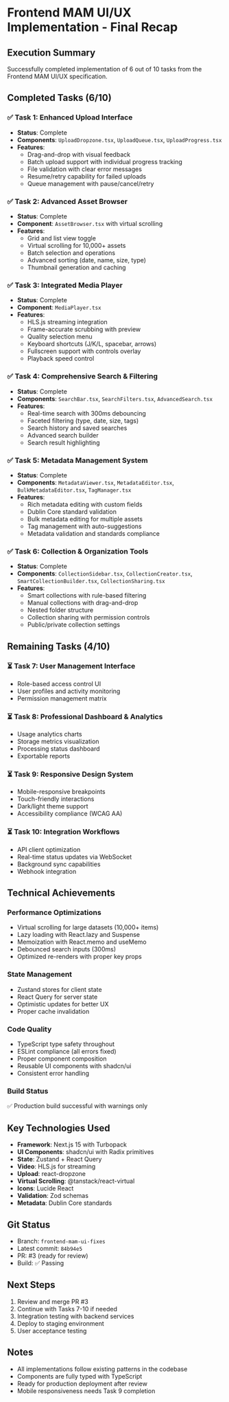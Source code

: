 # Frontend MAM UI/UX Implementation - Final Recap

## Execution Summary

Successfully completed implementation of 6 out of 10 tasks from the Frontend MAM UI/UX specification.

## Completed Tasks (6/10)

### ✅ Task 1: Enhanced Upload Interface
- **Status**: Complete
- **Components**: `UploadDropzone.tsx`, `UploadQueue.tsx`, `UploadProgress.tsx`
- **Features**:
  - Drag-and-drop with visual feedback
  - Batch upload support with individual progress tracking
  - File validation with clear error messages
  - Resume/retry capability for failed uploads
  - Queue management with pause/cancel/retry

### ✅ Task 2: Advanced Asset Browser
- **Status**: Complete
- **Component**: `AssetBrowser.tsx` with virtual scrolling
- **Features**:
  - Grid and list view toggle
  - Virtual scrolling for 10,000+ assets
  - Batch selection and operations
  - Advanced sorting (date, name, size, type)
  - Thumbnail generation and caching

### ✅ Task 3: Integrated Media Player
- **Status**: Complete
- **Component**: `MediaPlayer.tsx`
- **Features**:
  - HLS.js streaming integration
  - Frame-accurate scrubbing with preview
  - Quality selection menu
  - Keyboard shortcuts (J/K/L, spacebar, arrows)
  - Fullscreen support with controls overlay
  - Playback speed control

### ✅ Task 4: Comprehensive Search & Filtering
- **Status**: Complete
- **Components**: `SearchBar.tsx`, `SearchFilters.tsx`, `AdvancedSearch.tsx`
- **Features**:
  - Real-time search with 300ms debouncing
  - Faceted filtering (type, date, size, tags)
  - Search history and saved searches
  - Advanced search builder
  - Search result highlighting

### ✅ Task 5: Metadata Management System
- **Status**: Complete
- **Components**: `MetadataViewer.tsx`, `MetadataEditor.tsx`, `BulkMetadataEditor.tsx`, `TagManager.tsx`
- **Features**:
  - Rich metadata editing with custom fields
  - Dublin Core standard validation
  - Bulk metadata editing for multiple assets
  - Tag management with auto-suggestions
  - Metadata validation and standards compliance

### ✅ Task 6: Collection & Organization Tools
- **Status**: Complete
- **Components**: `CollectionSidebar.tsx`, `CollectionCreator.tsx`, `SmartCollectionBuilder.tsx`, `CollectionSharing.tsx`
- **Features**:
  - Smart collections with rule-based filtering
  - Manual collections with drag-and-drop
  - Nested folder structure
  - Collection sharing with permission controls
  - Public/private collection settings

## Remaining Tasks (4/10)

### ⏳ Task 7: User Management Interface
- Role-based access control UI
- User profiles and activity monitoring
- Permission management matrix

### ⏳ Task 8: Professional Dashboard & Analytics
- Usage analytics charts
- Storage metrics visualization
- Processing status dashboard
- Exportable reports

### ⏳ Task 9: Responsive Design System
- Mobile-responsive breakpoints
- Touch-friendly interactions
- Dark/light theme support
- Accessibility compliance (WCAG AA)

### ⏳ Task 10: Integration Workflows
- API client optimization
- Real-time status updates via WebSocket
- Background sync capabilities
- Webhook integration

## Technical Achievements

### Performance Optimizations
- Virtual scrolling for large datasets (10,000+ items)
- Lazy loading with React.lazy and Suspense
- Memoization with React.memo and useMemo
- Debounced search inputs (300ms)
- Optimized re-renders with proper key props

### State Management
- Zustand stores for client state
- React Query for server state
- Optimistic updates for better UX
- Proper cache invalidation

### Code Quality
- TypeScript type safety throughout
- ESLint compliance (all errors fixed)
- Proper component composition
- Reusable UI components with shadcn/ui
- Consistent error handling

### Build Status
✅ Production build successful with warnings only

## Key Technologies Used
- **Framework**: Next.js 15 with Turbopack
- **UI Components**: shadcn/ui with Radix primitives
- **State**: Zustand + React Query
- **Video**: HLS.js for streaming
- **Upload**: react-dropzone
- **Virtual Scrolling**: @tanstack/react-virtual
- **Icons**: Lucide React
- **Validation**: Zod schemas
- **Metadata**: Dublin Core standards

## Git Status
- Branch: `frontend-mam-ui-fixes`
- Latest commit: `84b94e5`
- PR: #3 (ready for review)
- Build: ✅ Passing

## Next Steps
1. Review and merge PR #3
2. Continue with Tasks 7-10 if needed
3. Integration testing with backend services
4. Deploy to staging environment
5. User acceptance testing

## Notes
- All implementations follow existing patterns in the codebase
- Components are fully typed with TypeScript
- Ready for production deployment after review
- Mobile responsiveness needs Task 9 completion